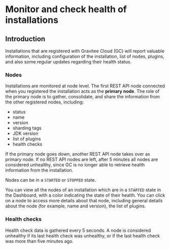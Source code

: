 # Monitor and check health of installations

## Introduction

Installations that are registered with Gravitee Cloud (GC) will report valuable information, including configuration of the installation, list of nodes, plugins, and also some regular updates regarding their health status.

### Nodes

Installations are monitored at node level. The first REST API node connected when you registered the installation acts as the **primary node**. The role of the primary node is to gather, consolidate, and share the information from the other registered nodes, including:

* status
* name
* version
* sharding tags
* JDK version
* list of plugins
* health checks

If the primary node goes down, another REST API node takes over as primary node. If no REST API nodes are left, after 5 minutes all nodes are considered unhealthy, since GC is no longer able to retrieve health information from the installation.

Nodes can be in a `STARTED` or `STOPPED` state.

You can view all the nodes of an installation which are in a `STARTED` state in the Dashboard, with a color indicating the state of their health. You can click on a node to access more details about that node, including general details about the node (for example, name and version), the list of plugins.

### Health checks

Health check data is gathered every 5 seconds. A node is considered unhealthy if its last health check was unhealthy, or if the last health check was more than five minutes ago.
